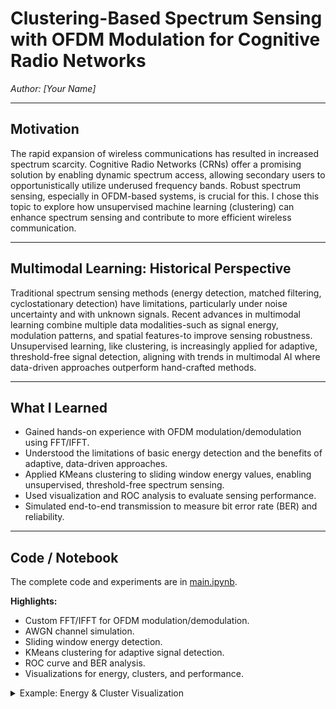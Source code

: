 # Clustering-Based Spectrum Sensing with OFDM Modulation for Cognitive Radio Networks

*Author: [Your Name]*

---

## Motivation

The rapid expansion of wireless communications has resulted in increased spectrum scarcity. Cognitive Radio Networks (CRNs) offer a promising solution by enabling dynamic spectrum access, allowing secondary users to opportunistically utilize underused frequency bands. Robust spectrum sensing, especially in OFDM-based systems, is crucial for this. I chose this topic to explore how unsupervised machine learning (clustering) can enhance spectrum sensing and contribute to more efficient wireless communication.

---

## Multimodal Learning: Historical Perspective

Traditional spectrum sensing methods (energy detection, matched filtering, cyclostationary detection) have limitations, particularly under noise uncertainty and with unknown signals. Recent advances in multimodal learning combine multiple data modalities-such as signal energy, modulation patterns, and spatial features-to improve sensing robustness. Unsupervised learning, like clustering, is increasingly applied for adaptive, threshold-free signal detection, aligning with trends in multimodal AI where data-driven approaches outperform hand-crafted methods.

---

## What I Learned

- Gained hands-on experience with OFDM modulation/demodulation using FFT/IFFT.
- Understood the limitations of basic energy detection and the benefits of adaptive, data-driven approaches.
- Applied KMeans clustering to sliding window energy values, enabling unsupervised, threshold-free spectrum sensing.
- Used visualization and ROC analysis to evaluate sensing performance.
- Simulated end-to-end transmission to measure bit error rate (BER) and reliability.

---

## Code / Notebook

The complete code and experiments are in [main.ipynb](main.ipynb).

**Highlights:**
- Custom FFT/IFFT for OFDM modulation/demodulation.
- AWGN channel simulation.
- Sliding window energy detection.
- KMeans clustering for adaptive signal detection.
- ROC curve and BER analysis.
- Visualizations for energy, clusters, and performance.

<details>
<summary>Example: Energy & Cluster Visualization</summary>



